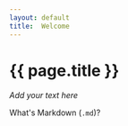 ```yaml
---
layout: default
title:  Welcome
---
```


# {{ page.title }}


_Add your text here_


What's Markdown (`.md`)?


